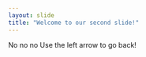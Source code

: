```yaml
---
layout: slide
title: "Welcome to our second slide!"
---
```

No no no
Use the left arrow to go back!
